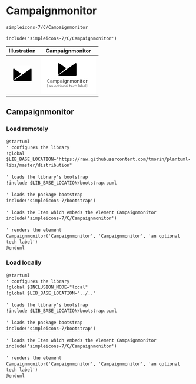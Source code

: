 # Campaignmonitor


```text
simpleicons-7/C/Campaignmonitor
```

```text
include('simpleicons-7/C/Campaignmonitor')
```



| Illustration | Campaignmonitor |
| :---: | :---: |
| ![illustration for Illustration](../../simpleicons-7/C/Campaignmonitor.png) | ![illustration for Campaignmonitor](../../simpleicons-7/C/Campaignmonitor.Local.png) |




## Campaignmonitor

### Load remotely
```plantuml
@startuml
' configures the library
!global $LIB_BASE_LOCATION="https://raw.githubusercontent.com/tmorin/plantuml-libs/master/distribution"

' loads the library's bootstrap
!include $LIB_BASE_LOCATION/bootstrap.puml

' loads the package bootstrap
include('simpleicons-7/bootstrap')

' loads the Item which embeds the element Campaignmonitor
include('simpleicons-7/C/Campaignmonitor')

' renders the element
Campaignmonitor('Campaignmonitor', 'Campaignmonitor', 'an optional tech label')
@enduml
```

### Load locally
```plantuml
@startuml
' configures the library
!global $INCLUSION_MODE="local"
!global $LIB_BASE_LOCATION="../.."

' loads the library's bootstrap
!include $LIB_BASE_LOCATION/bootstrap.puml

' loads the package bootstrap
include('simpleicons-7/bootstrap')

' loads the Item which embeds the element Campaignmonitor
include('simpleicons-7/C/Campaignmonitor')

' renders the element
Campaignmonitor('Campaignmonitor', 'Campaignmonitor', 'an optional tech label')
@enduml
```

